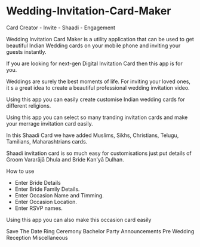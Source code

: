 # Wedding-Invitation-Card-Maker
 Card Creator - Invite - Shaadi - Engagement

 Wedding Invitation Card Maker is a utility application that can be used to get beautiful Indian Wedding cards on your mobile phone and inviting your guests instantly.

If you are looking for next-gen Digital Invitation Card then this app is for you.

Weddings are surely the best moments of life. For inviting your loved ones, it s a great idea to create a beautiful professional wedding invitation video.

Using this app you can easily create customise Indian wedding cards for different religions.

Using this app you can select so many tranding invitation cards and make your merrage invitation card easily.

In this Shaadi Card we have added Muslims, Sikhs, Christians, Telugu, Tamilians, Maharashtrians cards.

Shaadi invitation card is so much easy for customisations just put details of Groom Vararājā Dhula and Bride Kan'yā Dulhan.

How to use

- Enter Bride Details
- Enter Bride Family Details.
- Enter Occasion Name and Timming.
- Enter Occasion Location.
- Enter RSVP names.

Using this app you can also make this occasion card easily

Save The Date
Ring Ceremony
Bachelor Party
Announcements
Pre Wedding
Reception
Miscellaneous
